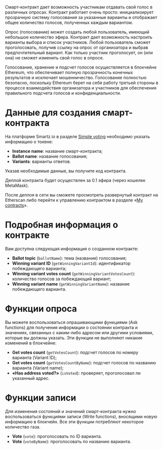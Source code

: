 <!-- TITLE: Простое голосование -->
<!-- SUBTITLE: Как развернуть простое голосование -->

Смарт-контракт дает возможность участникам отдавать свой голос в различных опросах. Контракт работает очень просто: инициализирует прозрачную систему голосования за указанные варианты и отображает общее количество голосов, полученных каждым вариантом.

Опрос (голосование) может создать любой пользователь, имеющий небольшое количество эфира. Контракт дает возможность настроить варианты выбора и список участников. Любой пользователь сможет проголосовать, получив ссылку на опрос от организатора и выбрав предпочтительный вариант. Как только участник проголосует, он (или она) не сможет изменить свой голос в опросе.

Голосование, хранение и подсчет голосов осуществляется в блокчейне Ethereum, что обеспечивает полную прозрачность конечных результатов и исключает мошенничество. Голосование полностью безопасно, поскольку Ethereum берет на себя работу третьей стороны в процессе взаимодействия организатора и участников для обеспечения правильного подсчета голосов и конфиденциальности.

# Данные для создания смарт-контракта

На платформе Smartz.io в разделе [Simple voting](https://platform.smartz.io/deploy/5a9a4df0f5ec65000b80d293) необходимо указать информацию о токене:

* **Instance name**: название смарт-контракта;
* **Ballot name**: название голосования;
* **Variants**: варианты ответов.

Указав необходимые данные, вы получите код контракта.  

Деплой контракта будет осуществлен за 0.1 эфира (через кошелек MetaMask).

После деплоя в сети вы сможете просмотреть развернутый контракт на Etherscan либо перейти к управлению контрактом в разделе «[My contracts](https://platform.smartz.io/dashboard)».

# Подробная информация о контракте 

Вам доступна следующая информация о созданном контракте:

* **Ballot topic** (`ballotName`): тема (название) голосования;
* **Winning variant ID** (`getWinningVariantId`): идентификатор побеждающего варианта;
* **Winning variant votes count** (`getWinningVariantVotesCount`): количество голосов за побеждающий вариант;
* **Winning variant name** (`getWinningVariantName`): название побеждающего варианта.

# Функции опроса

Вы можете воспользоваться опрашивающими функциями (Ask functions) для получения информации о состоянии контракта и значениях, связанных с каким-либо адресом или другими условиями, которые вы должны указать. Эти функции не выполняют никакие изменений в блокчейне:

* **Get votes count** (`getVotesCount`): подсчет голосов по номеру варианта (Variant ID);
* **Get votes count** (`getVotesCountByName`): подсчет голосов по названию варианта (Variant name);
* **«Has address voted?»** (`isVoted`): проверяет, проголосовал ли указанный адрес.

# Функции записи

Для изменения состояний и значений смарт-контракта нужно воспользоваться функциями записи (Write functions), вносящими новую информацию в блокчейн. Все эти функции потребляют некоторое количество газа. 

* **Vote** (`vote`): проголосовать по ID варианта.
* **Vote** (`voteByName`): проголосовать по названию варианта. 

